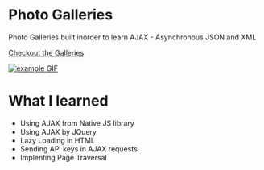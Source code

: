 # Photo Galleries

Photo Galleries built inorder to learn AJAX - Asynchronous JSON and XML

[Checkout the Galleries](https://yuganksingh.github.io/photo-galleries/)

[![example GIF](./example.gif)](https://yuganksingh.github.io/counter/)



# What I learned
- Using AJAX from Native JS library
- Using AJAX by JQuery
- Lazy Loading in HTML
- Sending API keys in AJAX requests
- Implenting Page Traversal

